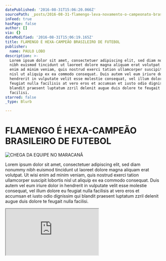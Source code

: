 ```yaml
---
datePublished: '2016-08-31T15:06:20.066Z'
sourcePath: _posts/2016-08-31-flamengo-leva-novamento-o-campeonato-brasileiro.md
inFeed: true
hasPage: false
author: []
via: {}
dateModified: '2016-08-31T15:06:19.165Z'
title: FLAMENGO É HEXA-CAMPEÃO BRASILEIRO DE FUTEBOL
publisher:
  name: PAULO LOBO
description: >-
  Lorem ipsum dolor sit amet, consectetuer adipiscing elit, sed diam nonummy
  nibh euismod tincidunt ut laoreet dolore magna aliquam erat volutpat. Ut wisi
  enim ad minim veniam, quis nostrud exerci tation ullamcorper suscipit lobortis
  nisl ut aliquip ex ea commodo consequat. Duis autem vel eum iriure dolor in
  hendrerit in vulputate velit esse molestie consequat, vel illum dolore eu
  feugiat nulla facilisis at vero eros et accumsan et iusto odio dignissim qui
  blandit praesent luptatum zzril delenit augue duis dolore te feugait nulla
  facilisi.
starred: false
_type: Blurb

---
```

# FLAMENGO É HEXA-CAMPEÃO BRASILEIRO DE FUTEBOL
![CHEGA DA EQUIPE NO MARACANÃ](https://the-grid-user-content.s3-us-west-2.amazonaws.com/3418f628-f20e-4022-9ca9-3b38deaff601.jpg)

Lorem ipsum dolor sit amet, consectetuer adipiscing elit, sed diam nonummy nibh euismod tincidunt ut laoreet dolore magna aliquam erat volutpat. Ut wisi enim ad minim veniam, quis nostrud exerci tation ullamcorper suscipit lobortis nisl ut aliquip ex ea commodo consequat. Duis autem vel eum iriure dolor in hendrerit in vulputate velit esse molestie consequat, vel illum dolore eu feugiat nulla facilisis at vero eros et accumsan et iusto odio dignissim qui blandit praesent luptatum zzril delenit augue duis dolore te feugait nulla facilisi.

<iframe src="https://the-grid.github.io/ed-location/?latitude=20&amp;longitude=-35&amp;zoom=8&amp;address=Campo%20Grande%2C%20Mato%20Grosso%20Do%20Sul%2C%20Brazil" style=""></iframe>